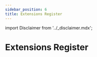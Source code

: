```yaml
---
sidebar_position: 6
title: Extensions Register
---
```


import Disclaimer from '../\_disclaimer.mdx';

<Disclaimer />


# Extensions Register
